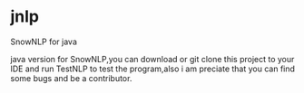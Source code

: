 jnlp
====

SnowNLP for java

java version for SnowNLP,you can download or git clone this project to your IDE and run TestNLP to test the program,also i am preciate that you can find some bugs and be a contributor.
